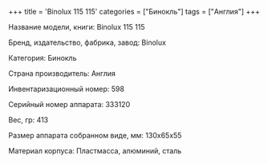 +++
title = 'Binolux 115 115'
categories = ["Бинокль"]
tags = ["Англия"]
+++

Название модели, книги: Binolux 115 115

Бренд, издательство, фабрика, завод: Binolux

Категория: Бинокль

Страна производитель: Англия

Инвентаризационный номер: 598

Серийный номер аппарата: 333120

Вес, гр: 413

Размер аппарата  собранном виде, мм: 130x65x55

Материал корпуса: Пластмасса, алюминий, сталь

